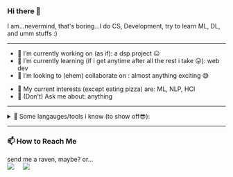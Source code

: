 ### Hi there 👋
I am...nevermind, that's boring...I do CS, Development, try to learn ML, DL, and umm stuffs :) 
<!--
**kobi-2/kobi-2** is a ✨ _special_ ✨ repository because its `README.md` (this file) appears on your GitHub profile. -->

---

- 🔭 I’m currently working on (as if): a dsp project 😑 
- 🌱 I’m currently learning (if i get anytime after all the rest i take 😛):  web dev 
- 👯 I’m looking to (ehem) collaborate on : almost anything exciting 😅  
<!-- - 🤔 I’m looking for help with ... -->
- 🍕 My current interests (except eating pizza) are: ML, NLP, HCI  
- 💬 (Don't) Ask me about: anything  
<!-- - 📫 How to reach me: send a raven maybe? or maybe just an email at [almushabbir@iut-dhaka.edu](almushabbir@iut-dhaka.edu) -->
<!-- - ⚡ Fun fact: ... --> 

---

<details>
<summary> 🧮 Some langauges/tools i know (to show off😎): </summary>
 🐍 ☕ c c++ c# Kotlin (couldn't find any emojis for these 😏) 
</details> 

---

### 📫 How to Reach Me
<p>
 send me a raven, maybe? or... <br>
  <a target="_blank"href="https://www.linkedin.com/in/mueeze-al-mushabbir/"><img src="https://img.shields.io/badge/linkedin-%230077B5.svg?&style=for-the-badge&logo=linkedin&logoColor=white" /></a>&nbsp;&nbsp;&nbsp;&nbsp;
  <!-- <a target="_blank"href="https://twitter.com/mueeze11"><img src="https://img.shields.io/badge/twitter-%231DA1F2.svg?&style=for-the-badge&logo=twitter&logoColor=white" /></a>&nbsp;&nbsp;&nbsp;&nbsp; -->
  <a href="mailto:almushabbir@iut-dhaka.edu"><img src="https://img.shields.io/badge/gmail-%23D14836.svg?&style=for-the-badge&logo=gmail&logoColor=white" /></a>&nbsp;&nbsp;&nbsp;&nbsp;
</p>
